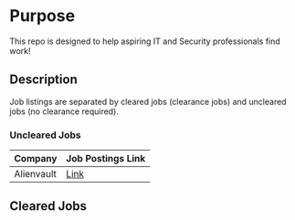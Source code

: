 # Purpose
This repo is designed to help aspiring IT and Security professionals find work!

## Description
Job listings are separated by cleared jobs (clearance jobs) and uncleared jobs (no clearance required).

### Uncleared Jobs

Company | Job Postings Link|
|---|---|
| Alienvault | [Link](http://jobs.jobvite.com/alienvault/) |



## Cleared Jobs
